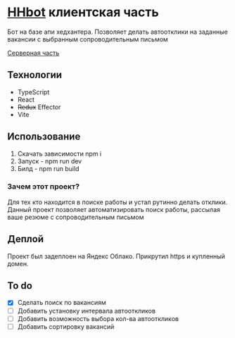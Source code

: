 # [HHbot](https://hhbot.tech/login) клиентская часть

Бот на базе апи хедхантера. Позволяет делать автоотклики на заданные вакансии с выбранным сопроводительным письмом

[Серверная часть](https://github.com/Andrew213/HHbot-server)

## Технологии

- TypeScript
- React
- ~~Redux~~ Effector
- Vite

## Использование

1. Скачать зависимости npm i
2. Запуск - npm run dev
3. Билд - npm run build

### Зачем этот проект?

Для тех кто находится в поиске работы и устал рутинно делать отклики.
Данный проект позволяет автоматизировать поиск работы, рассылая ваше резюме с сопроводительным письмом

## Деплой

Проект был задеплоен на Яндекс Облако. Прикрутил https и купленный домен.

## To do

- [x] Сделать поиск по вакансиям
- [ ] Добавить установку интервала автооткликов
- [ ] Добавить возможность выбора кол-ва автооткликов
- [ ] Добавить сортировку вакансий
